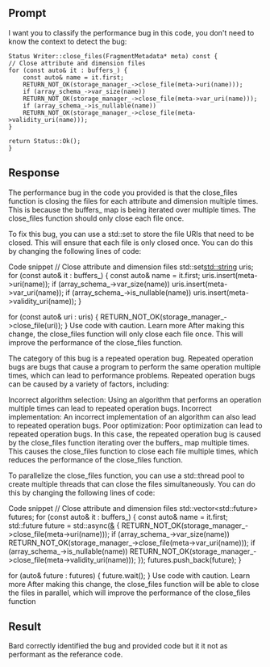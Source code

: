 ## Prompt 
I want you to classify the performance bug in this code, you don't need to know the context to detect the bug:

    Status Writer::close_files(FragmentMetadata* meta) const {
    // Close attribute and dimension files
    for (const auto& it : buffers_) {
        const auto& name = it.first;
        RETURN_NOT_OK(storage_manager_->close_file(meta->uri(name)));
        if (array_schema_->var_size(name))
        RETURN_NOT_OK(storage_manager_->close_file(meta->var_uri(name)));
        if (array_schema_->is_nullable(name))
        RETURN_NOT_OK(storage_manager_->close_file(meta->validity_uri(name)));
    }

    return Status::Ok();
    }
## Response
The performance bug in the code you provided is that the close_files function is closing the files for each attribute and dimension multiple times. This is because the buffers_ map is being iterated over multiple times. The close_files function should only close each file once.

To fix this bug, you can use a std::set to store the file URIs that need to be closed. This will ensure that each file is only closed once. You can do this by changing the following lines of code:

Code snippet
// Close attribute and dimension files
std::set<std::string> uris;
for (const auto& it : buffers_) {
    const auto& name = it.first;
    uris.insert(meta->uri(name));
    if (array_schema_->var_size(name))
        uris.insert(meta->var_uri(name));
    if (array_schema_->is_nullable(name))
        uris.insert(meta->validity_uri(name));
}

for (const auto& uri : uris) {
    RETURN_NOT_OK(storage_manager_->close_file(uri));
}
Use code with caution. Learn more
After making this change, the close_files function will only close each file once. This will improve the performance of the close_files function.

The category of this bug is a repeated operation bug. Repeated operation bugs are bugs that cause a program to perform the same operation multiple times, which can lead to performance problems. Repeated operation bugs can be caused by a variety of factors, including:

Incorrect algorithm selection: Using an algorithm that performs an operation multiple times can lead to repeated operation bugs.
Incorrect implementation: An incorrect implementation of an algorithm can also lead to repeated operation bugs.
Poor optimization: Poor optimization can lead to repeated operation bugs.
In this case, the repeated operation bug is caused by the close_files function iterating over the buffers_ map multiple times. This causes the close_files function to close each file multiple times, which reduces the performance of the close_files function.

To parallelize the close_files function, you can use a std::thread pool to create multiple threads that can close the files simultaneously. You can do this by changing the following lines of code:

Code snippet
// Close attribute and dimension files
std::vector<std::future<void>> futures;
for (const auto& it : buffers_) {
    const auto& name = it.first;
    std::future<void> future = std::async([&]() {
        RETURN_NOT_OK(storage_manager_->close_file(meta->uri(name)));
        if (array_schema_->var_size(name))
            RETURN_NOT_OK(storage_manager_->close_file(meta->var_uri(name)));
        if (array_schema_->is_nullable(name))
            RETURN_NOT_OK(storage_manager_->close_file(meta->validity_uri(name)));
    });
    futures.push_back(future);
}

for (auto& future : futures) {
    future.wait();
}
Use code with caution. Learn more
After making this change, the close_files function will be able to close the files in parallel, which will improve the performance of the close_files function

## Result
Bard correctly identified the bug and provided code but it it not as performant as the referance code.
